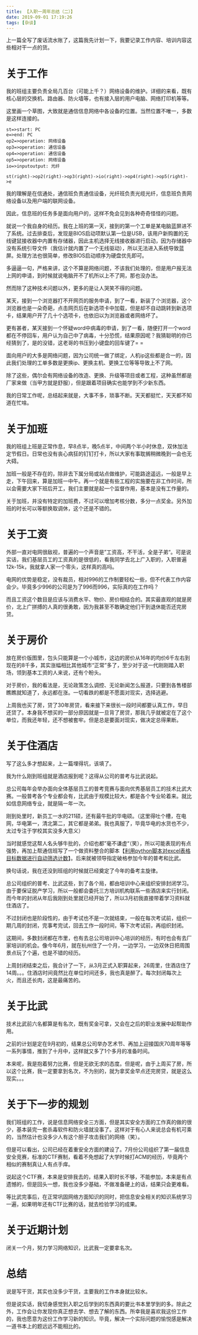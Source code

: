 ```yaml
---
title: 【入职一周年总结（二）】
date: 2019-09-01 17:19:26
tags: [杂谈]
---
```


上一篇全写了废话流水账了，这篇我先计划一下，我要记录工作内容、培训内容这些相对干一点的货。

<!-- more -->

# 关于工作

我的班组主要负责全局几百台（可能上千？）网络设备的维护。详细的来看，既有核心层的交换机、路由器、防火墙等，也有接入层的用户电脑、网络打印机等等。

这里画一个草图，大致就是通信信息网络中各设备的位置。当然位置不唯一，多数是这样连接的。

``` flow
st=>start: PC
e=>end: PC
op2=>operation: 网络设备
op3=>operation: 通信设备
op4=>operation: 通信设备
op5=>operation: 网络设备
io=>inputoutput: 光纤

st(right)->op2(right)->op3(right)->io(right)->op4(right)->op5(right)->e
```


我的理解是在信通处，通信班负责通信设备，光纤班负责光缆光纤，信息班负责网络设备以及用户端的联网设备。

因此，信息班的任务多是面向用户的，这样不免会见到各种奇奇怪怪的问题。

就说一个我自身的经历。我在上班的第一天，接到的第一个工单是某电脑蓝屏进不了系统。过去排查后，发现是BIOS启动项默认第一位是USB，该用户新购置的无线键鼠接收器中内置有存储器，因此主机选择无线接收器进行启动，因为存储器中没有系统引导文件（我估计就内置了一个无线驱动），所以无法进入系统导致蓝屏。处理方法也很简单，修改BIOS启动顺序为硬盘优先即可。

多逼逼一句，严格来讲，这个不算是网络问题，不该我们处理的，但是用户报无法上网的申请，到时候就说电脑开不了机所以上不了网，那也没办法。

然而除了这种技术问题以外，更多的是让人哭笑不得的问题。

某天，接到一个浏览器打不开网页的服务申请，到了一看，新装了个浏览器，这个浏览器也是一朵奇葩，点击网页后在新选项卡中加载，但是却不自动跳转到新选项卡，结果用户开了几十个选项卡，也依旧以为浏览器或者网络坏了。

更有甚者，某天接到一个怀疑word中病毒的申请，到了一看，随便打开一个word都在不停回车，用户认为自己中了病毒，十分恐慌，结果原因呢？我猜聪明的你已经猜到了，是的没错，这老哥的书压到小键盘的回车键了= =

面向用户的大多是网络问题，因为公司统一做了绑定，人机ip这些都是合一的，因此我们处理的工单多数是更换ip、更换主机、更换工位等等导致上不了网。

除了这些，偶尔会有网络设备的改造、更换、升级等项目或者工程，这种虽然都是厂家来做（当甲方就是舒服），但是跟着项目确实也能学到不少新东西。

我的日常工作呢，总结起来就是，大事不多，琐事不断。天天都挺忙，天天都不知道在忙啥。

# 关于加班

我的班组上班是正常作息，早8点半，晚5点半，中间两个半小时休息，双休加法定节假日。日常也没有丧心病狂的钉钉打卡，所以大家有事耽搁稍微晚到一会也无大碍。

加班一般是不存在的，除非去下属分局或站点做维护，可能路途遥远，一般是早上走，下午回来，算是加班一中午。再一个就是有些工程的实施要在非工作时间，所以会需要大家下班后开工，我们主要就是起一个监督作用，基本是没有工作量的。

关于加班，并没有特定的加班费，不过可以增加考核分数，多分一点奖金。另外加班的时长可以等额换取调休，这个还是不错的。

# 关于工资

外部一直对电网很敌视，普遍的一个声音是”工资高，不干活，全是子弟“。可是说实话，我们基层员工的工资真的是很低的，看我同学去北上广入职的，入职普遍12k-15k，我就拿人家一个零头，这样真的高吗。

电网的优势是稳定，没有裁员，相对996的工作制要轻松一些，但不代表工作内容会少。毕竟多少996的公司是为了996而996，实际真的在工作吗？

而且工资这个数目是应该与消费水平、物价、房价相结合的。其实最直观的就是房价，北上广拼搏的人真的很勇敢，因为我甚至不敢确定他们干到退休能否还完房贷。

# 关于房价

放在房价版图里，包头只能算是一个小城市，这边的房价从16年的均价6千左右到现在的8千多，其实涨幅相比其他城市“正常”多了，至少对于这一代刚刚踏入职场，领到基本工资的人来说，还有个盼头。

对于房价，我的看法是，无论政策怎么调控、无论新闻怎么报道，只要到各售楼部瞧瞧就知道了，永远都在涨。一切看跌的都是不愿面对现实，选择逃避。

上周我也买了房，贷了30年房贷，看来接下来很长一段时间都要认真工作，早日还贷了。本身我不想买的一部分原因就是一旦背了房贷，那我几乎就被定在了这个单位，而我还年轻，还不想被套牢。但是总是要面对现实，做决定总得果断。

# 关于住酒店

写了这么多才想起来，上一篇埋得坑，该填了。

我为什么刚到班组就是酒店报到呢？这得从公司的普考与比武说起。

总公司每年会举办面向全体基层员工的普考竞赛与面向优秀基层员工的技术比武大赛。一般普考各个专业都会有，比武由于规模比较大，都是各个专业轮着来。就比如信息网络专业，就是隔一年一次。

刚到处里时，新员工一水的211硕，还有最牛批的华电硕。（这里得吐个槽，在电网，华电第一，清北第二，其它都是弟弟。我也真服了，毕竟华电的水货也不少，太过专注于学校其实没多大意义）

当时就感觉这帮人名头够牛批的，介绍也都”毫不谦虚“（笑），所以可能表现的有点强势，再加上帮通信班写了一个做资料整合的脚本【[利用python脚本对excel表格目标数据进行自动筛选计数](http://gaoteng17.xyz/1007/)】。后来就被领导指定破格参加今年的普考和比武。

换句话说，我在还没到班组的时候就已经奠定了今年的备考主旋律。

总公司组织的普考、比武这些，到了各个局，都由培训中心来组织安排封闭学习。由于要保证脱产学习，所以一般都会委托三方培训机构联系一些酒店来实行封闭。而今年的封闭从年后我刚到处里就已经开始了，所以3月初我直接带着学习资料就住酒店了。

不过封闭也是阶段性的，由于考试也不是一次就结束，一般在每次考试前，组织一期几周的封闭，完事考完试，回去工作一段时间，等下次考试前，再组织封闭。

这期间，多数封闭都在市里，也有去总公司培训中心培训的经历，有时也会有去厂家培训的机会。像今年6月，就在杭州住了一个月，一边学习，一边双休日把周围景点玩了个遍，也是不错的经历。

上周封闭结束之后，我合计了一下，从3月正式入职算起来，26周里，住酒店住了14周。。。住酒店时间竟然比在单位时间还多，我也真是醉了。每次封闭每次上火，而且还长肉，这是最痛苦的。

# 关于比武

技术比武前六名都算是有名次，既有奖金可拿，又会在之后的职业发展中起帮助作用。

之前的计划是定在9月初的，结果总公司举办艺术节、再加上迎接国庆70周年等等一系列事情，推到了十月中，这样就又多了1个多月的准备时间。

本来呢，我是抱着努力比赛，但是无欲无求的态度。但是呢，由于上周买了房，所以这个比赛，我一定要拿到名次，不为别的，就为拿奖金早点还完房贷，就是这么现实。。。

# 关于下一步的规划

我们班组的工作，说是信息网络安全三方面，但是其实安全方面的工作真的做的很少，基本装完一套杀毒软件和防火墙就没事了。这样对于有心人来说总会有机可乘的，当然估计也没多少人有这个胆子攻击我们的网络（笑）。

但是可以看出，公司已经在着重安全方面的建设了。7月份公司组织了第一届信息安全竞赛，标准的CTF赛制，看着不免想起了大学时候打ACM的经历，毕竟两个相似的赛制真让人有点手痒。

说起这个CTF赛，本来是安排我去的，结果入职时长不够，不能参加，本来是有点遗憾的，但是回头一想，我也没多少基础，不做准备硬上的话，结果只会更难看。

等比武完事后，在正常巩固网络方面知识的同时，把信息安全相关的知识系统学习一遍，如果明年还有CTF比赛的话，就去检验学习的成果。

# 关于近期计划

闭关一个月，努力学习网络知识，比武我一定要拿名次。

# 总结

说是写干货，其实也没多少干货，主要我的工作本身就比较水。

但是说实话，我切身感觉到入职之后学到的东西真的要比书本里学到的多。除此之外，工作会让你发现你真正想去学、想去了解的东西。所幸我是喜欢我这份工作的，我也愿意为这份工作学习新的知识。毕竟，解决一个实际问题的愉悦感是解决一道书本上的题远远不能相比的。

